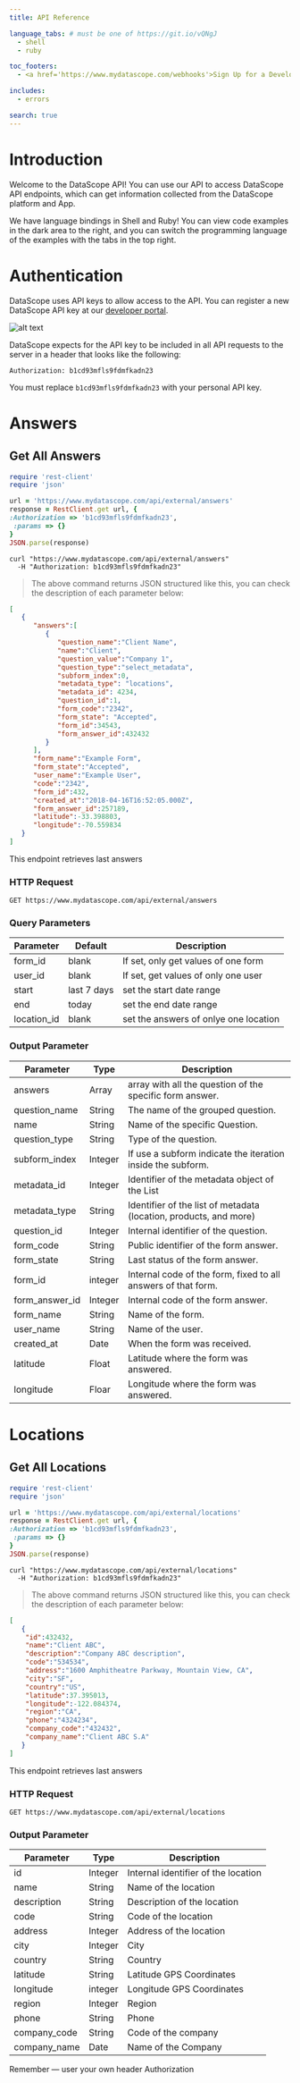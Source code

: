 ```yaml
---
title: API Reference

language_tabs: # must be one of https://git.io/vQNgJ
  - shell
  - ruby

toc_footers:
  - <a href='https://www.mydatascope.com/webhooks'>Sign Up for a Developer Key</a>

includes:
  - errors

search: true
---
```


# Introduction

Welcome to the DataScope API! You can use our API to access DataScope API endpoints, which can get information collected from the DataScope platform and App.

We have language bindings in Shell and Ruby! You can view code examples in the dark area to the right, and you can switch the programming language of the examples with the tabs in the top right.




# Authentication



DataScope uses API keys to allow access to the API. You can register a new DataScope API key at our [developer portal](https://www.mydatascope.com/webhooks).

![alt text](https://i.imgur.com/M4awUbe.jpg "Logo Title Text 1")

DataScope expects for the API key to be included in all API requests to the server in a header that looks like the following:

`Authorization: b1cd93mfls9fdmfkadn23`

<aside class="notice">
You must replace <code>b1cd93mfls9fdmfkadn23</code> with your personal API key.
</aside>

# Answers

## Get All Answers

```ruby
require 'rest-client'
require 'json'

url = 'https://www.mydatascope.com/api/external/answers'
response = RestClient.get url, {
:Authorization => 'b1cd93mfls9fdmfkadn23',
 :params => {}
}
JSON.parse(response)
```

```shell
curl "https://www.mydatascope.com/api/external/answers"
  -H "Authorization: b1cd93mfls9fdmfkadn23"
```

> The above command returns JSON structured like this, you can check the description of each parameter below:

```json
[  
   {  
      "answers":[  
         {  
            "question_name":"Client Name", 
            "name":"Client", 
            "question_value":"Company 1",
            "question_type":"select_metadata",
            "subform_index":0,
            "metadata_type": "locations",
            "metadata_id": 4234,
            "question_id":1, 
            "form_code":"2342", 
            "form_state": "Accepted",
            "form_id":34543,
            "form_answer_id":432432
         }
      ],
      "form_name":"Example Form",
      "form_state":"Accepted",
      "user_name":"Example User",
      "code":"2342",
      "form_id":432,
      "created_at":"2018-04-16T16:52:05.000Z",
      "form_answer_id":257189,
      "latitude":-33.398803,
      "longitude":-70.559834
   }
]

```

This endpoint retrieves last answers

### HTTP Request

`GET https://www.mydatascope.com/api/external/answers`

### Query Parameters

Parameter | Default | Description
--------- | ------- | -----------
form_id | blank | If set, only get values of one form
  user_id | blank | If set, get values of only one user
  start | last 7 days | set the start date range
  end | today | set the end date range
  location_id | blank | set the answers of onlye one location


### Output Parameter

Parameter | Type | Description
--------- | ------- | -----------
answers | Array | array with all the question of the specific form answer.
  question_name | String | The name of the grouped question.
  name | String | Name of the specific Question.
  question_type | String | Type of the question.
  subform_index | Integer | If use a subform indicate the iteration inside the subform.
  metadata_id | Integer | Identifier of the metadata object of the List
  metadata_type | String | Identifier of the list of metadata (location, products, and more)
  question_id | Integer | Internal identifier of the question.
  form_code | String | Public identifier of the form answer.
  form_state | String | Last status of the form answer.
  form_id | integer | Internal code of the form, fixed to all answers of that form.
  form_answer_id | Integer | Internal code of the form answer.
  form_name | String | Name of the form.
  user_name | String | Name of the user.
  created_at | Date | When the form was received.
  latitude | Float | Latitude where the form was answered.
  longitude | Floar | Longitude where the form was answered.


# Locations

## Get All Locations

```ruby
require 'rest-client'
require 'json'

url = 'https://www.mydatascope.com/api/external/locations'
response = RestClient.get url, {
:Authorization => 'b1cd93mfls9fdmfkadn23',
 :params => {}
}
JSON.parse(response)
```

```shell
curl "https://www.mydatascope.com/api/external/locations"
  -H "Authorization: b1cd93mfls9fdmfkadn23"
```

> The above command returns JSON structured like this, you can check the description of each parameter below:

```json
[  
   {  
    "id":432432,
    "name":"Client ABC",
    "description":"Company ABC description",
    "code":"534534",
    "address":"1600 Amphitheatre Parkway, Mountain View, CA",
    "city":"SF",
    "country":"US",
    "latitude":37.395013,
    "longitude":-122.084374,
    "region":"CA",
    "phone":"4324234",
    "company_code":"432432",
    "company_name":"Client ABC S.A" 
   }
]

```

This endpoint retrieves last answers

### HTTP Request

`GET https://www.mydatascope.com/api/external/locations`

### Output Parameter

Parameter | Type | Description
--------- | ------- | -----------
id | Integer | Internal identifier of the location
name | String | Name of the location
description | String | Description of the location
code | String | Code of the location
address | Integer | Address of the location
city | Integer | City
country | String | Country
latitude | String |  Latitude GPS Coordinates
longitude | integer | Longitude GPS Coordinates
region | Integer | Region
phone | String | Phone
company_code | String | Code of the company
company_name | Date | Name of the Company

<aside class="success">
Remember — user your own header Authorization
</aside>


